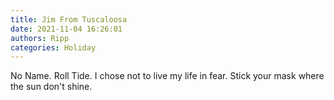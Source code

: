 ```yaml
---
title: Jim From Tuscaloosa
date: 2021-11-04 16:26:01
authors: Ripp
categories: Holiday
---
```


 No Name. 
Roll Tide.  I chose not to live my life in fear.  Stick your mask where the sun don't shine.